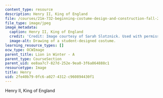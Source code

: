 ```yaml
---
content_type: resource
description: Henry II, King of England
file: /courses/21m-732-beginning-costume-design-and-construction-fall-2008/2fe40b790fc6a0274312c960894430f1_henry.jpg
file_type: image/jpeg
image_metadata:
  caption: Henry II, King of England
  credit: 'Credit: Image courtesy of Sarah Slotznick. Used with permission.'
  image-alt: Drawing of a student-designed costume.
learning_resource_types: []
ocw_type: OCWImage
parent_title: Lion in Winter - A
parent_type: CourseSection
parent_uid: ee8aa7c7-827d-252e-9ea0-3f6a864888c1
resourcetype: Image
title: Henry
uid: 2fe40b79-0fc6-a027-4312-c960894430f1
---
```

Henry II, King of England

